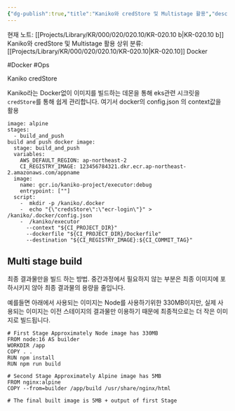 ```yaml
---
{"dg-publish":true,"title":"Kaniko와 credStore 및 Multistage 활용","description":"Kaniko를 활용하여 Docker 없이 이미지 빌드하기 및 EKS 시크릿을 credStore를 통해 관리하며 편하게 사용한ㄴ 설정입니다. 추가적으로 빌드시 multi stage의 예시를 작성한 글입니다.","permalink":"/projects/library/kr/000/020/020-10/kr-020-10-b/","dgPassFrontmatter":true,"noteIcon":"0","created":"2024-12-18T21:48:38.668+09:00","updated":"2024-12-18T21:50:09.441+09:00"}
---
```


현재 노트: [[Projects/Library/KR/000/020/020.10/KR-020.10 b\|KR-020.10 b]] Kaniko와 credStore 및 Multistage 활용
상위 분류: [[Projects/Library/KR/000/020/020.10/KR-020.10\|KR-020.10]] Docker

#Docker #Ops 




Kaniko credStore

Kaniko라는 Docker없이 이미지를 빌드하는 데몬을 통해 eks관련 시크릿을 `credStore`를 통해 쉽게 관리합니다. 여기서 docker의 config.json 의 context값을 활용
```
image: alpine
stages:
  - build_and_push
build and push docker image:
  stage: build_and_push
  variables: 
    AWS_DEFAULT_REGION: ap-northeast-2
    CI_REGISTRY_IMAGE: 123456784321.dkr.ecr.ap-northeast-2.amazonaws.com/appname
  image:
    name: gcr.io/kaniko-project/executor:debug
    entrypoint: [""]
  script:
    -  mkdir -p /kaniko/.docker
    -  echo "{\"credsStore\":\"ecr-login\"}" > /kaniko/.docker/config.json
    -  /kaniko/executor
      --context "${CI_PROJECT_DIR}"
      --dockerfile "${CI_PROJECT_DIR}/Dockerfile"
      --destination "${CI_REGISTRY_IMAGE}:${CI_COMMIT_TAG}"
```

## Multi stage build

최종 결과물만을 빌드 하는 방법. 중간과정에서 필요하지 않는 부분은 최종 이미지에 포하시키지 않아 최종 결과물의 용량을 줄입니다.

예를들면 아래에서 사용되는 이미지는  Node를 사용하기위한 330MB이지만, 실제 사용되는 이미지는 이전 스테이지의 결과물만 이용하기 때문에 최종적으로는 더 작은 이미지로 빌드됩니다.
```
# First Stage Approximately Node image has 330MB
FROM node:16 AS builder
WORKDIR /app
COPY . .
RUN npm install
RUN npm run build

# Second Stage Approximately Alpine image has 5MB
FROM nginx:alpine
COPY --from=builder /app/build /usr/share/nginx/html

# The final built image is 5MB + output of first Stage
```